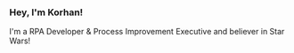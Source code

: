 ### Hey, I'm Korhan!

I'm a RPA Developer & Process Improvement Executive and believer in Star Wars!
